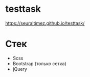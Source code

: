 # testtask

https://seuraltimez.github.io/testtask/

# Стек
- Scss
- Bootstrap (только сетка)
- jQuery
